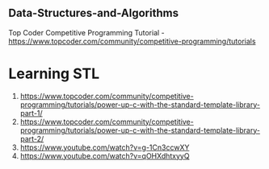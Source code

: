 ## Data-Structures-and-Algorithms
Top Coder Competitive Programming Tutorial - https://www.topcoder.com/community/competitive-programming/tutorials
# Learning STL
1. https://www.topcoder.com/community/competitive-programming/tutorials/power-up-c-with-the-standard-template-library-part-1/
2. https://www.topcoder.com/community/competitive-programming/tutorials/power-up-c-with-the-standard-template-library-part-2/
3. https://www.youtube.com/watch?v=g-1Cn3ccwXY
4. https://www.youtube.com/watch?v=qOHXdhtxyyQ
